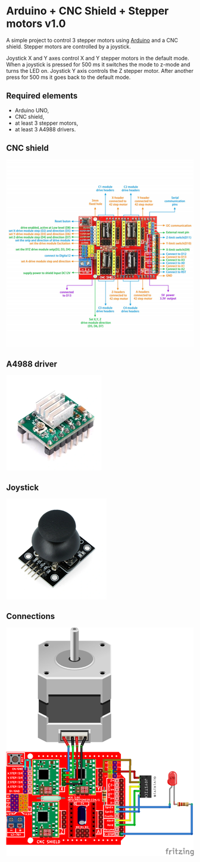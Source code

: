 Arduino + CNC Shield + Stepper motors v1.0
===

A simple project to control 3 stepper motors using [Arduino](https://www.arduino.cc/) and a CNC shield. Stepper motors are controlled by a joystick.

Joystick X and Y axes control X and Y stepper motors in the default mode. When a joystick is pressed for 500 ms it switches the mode to z-mode and turns the LED on. Joystick Y axis controls the Z stepper motor. After another press for 500 ms it goes back to the default mode.

Required elements
---

- Arduino UNO,
- CNC shield,
- at least 3 stepper motors,
- at least 3 A4988 drivers.

CNC shield
---

![cnc-shield](cnc-shield.png)

A4988 driver
---

![a4988](a4988.png)

Joystick
---

![joystick](joystick.png)

Connections
---

![connections](Sketch_bb.png)